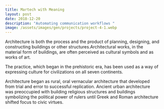 ```yaml
---
title: Martech with Meaning
layout: post
date: 2018-12-20
description: "Automating communication workflows "
image: /assets/images/gen/projects/project-4-1.webp
---
```

Architecture is both the process and the product of planning, designing, and constructing buildings or other structures.Architectural works, in the material form of buildings, are often perceived as cultural symbols and as works of art.

The practice, which began in the prehistoric era, has been used as a way of expressing culture for civilizations on all seven continents.

Architecture began as rural, oral vernacular architecture that developed from trial and error to successful replication. Ancient urban architecture was preoccupied with building religious structures and buildings symbolizing the political power of rulers until Greek and Roman architecture shifted focus to civic virtues.